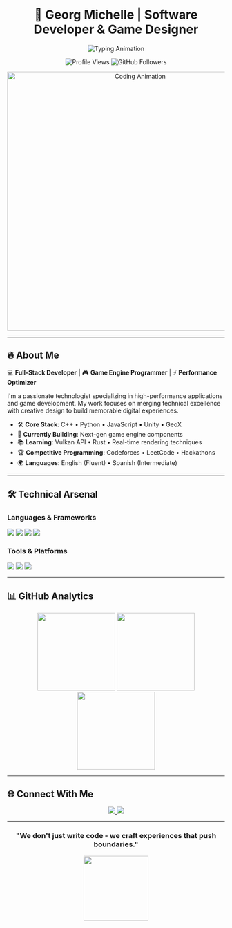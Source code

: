 <h1 align="center">🚀 Georg Michelle | Software Developer & Game Designer</h1>

<p align="center">
  <img src="https://readme-typing-svg.herokuapp.com?font=Fira+Code&weight=600&size=26&duration=4000&pause=1000&color=58A6FF&center=true&vCenter=true&width=600&height=80&lines=Building+the+Future+Through+Code;Crafting+Immersive+Digital+Experiences;Turning+Ideas+Into+Reality;Innovating+One+Commit+at+a+Time" alt="Typing Animation" />
</p>

<p align="center">
  <img src="https://komarev.com/ghpvc/?username=georgmichelle18&label=Profile+Views&color=58A6FF&style=for-the-badge" alt="Profile Views" />
  <img src="https://img.shields.io/github/followers/georgmichelle?label=Followers&style=for-the-badge&color=58A6FF" alt="GitHub Followers" />
</p>

<div align="center">
  <img src="https://media.giphy.com/media/qgQUggAC3Pfv687qPC/giphy.gif" width="600" alt="Coding Animation"/>
</div>

---

## 🔥 **About Me**

💻 **Full-Stack Developer** | 🎮 **Game Engine Programmer** | ⚡ **Performance Optimizer**

I'm a passionate technologist specializing in high-performance applications and game development. My work focuses on merging technical excellence with creative design to build memorable digital experiences.

- 🛠 **Core Stack**: C++ • Python • JavaScript • Unity • GeoX
- 🚀 **Currently Building**: Next-gen game engine components
- 📚 **Learning**: Vulkan API • Rust • Real-time rendering techniques
- 🏆 **Competitive Programming**: Codeforces • LeetCode • Hackathons
- 🌍 **Languages**: English (Fluent) • Spanish (Intermediate)

---

## 🛠 **Technical Arsenal**

### **Languages & Frameworks**
<p>
  <img src="https://img.shields.io/badge/C%2B%2B-00599C?style=for-the-badge&logo=c%2B%2B&logoColor=white" />
  <img src="https://img.shields.io/badge/Python-3776AB?style=for-the-badge&logo=python&logoColor=white" />
  <img src="https://img.shields.io/badge/JavaScript-F7DF1E?style=for-the-badge&logo=javascript&logoColor=black" />
  <img src="https://img.shields.io/badge/Unity-100000?style=for-the-badge&logo=unity&logoColor=white" />
  </p>

### **Tools & Platforms**
<p>
  <img src="https://img.shields.io/badge/Git-F05032?style=for-the-badge&logo=git&logoColor=white" />
   <img src="https://img.shields.io/badge/Firebase-FFCA28?style=for-the-badge&logo=firebase&logoColor=black" />
  <img src="https://img.shields.io/badge/Blender-F5792A?style=for-the-badge&logo=blender&logoColor=white" />
</p>

---

## 📊 **GitHub Analytics**

<div align="center">
  <img height="180em" src="https://github-readme-stats.vercel.app/api?username=georgmichelle&show_icons=true&theme=radical&include_all_commits=true&count_private=true&hide_border=true" />
  <img height="180em" src="https://github-readme-streak-stats.herokuapp.com/?user=georgmichelle&theme=radical&hide_border=true" />
  <img height="180em" src="https://github-readme-stats.vercel.app/api/top-langs/?username=georgmichelle&layout=compact&theme=tokyonight&hide_border=true&langs_count=6" />
</div>


---

## 🌐 **Connect With Me**

<p align="center">
  <a href="https://www.linkedin.com/in/georg-michelle100?utm_source=share&utm_campaign=share_via&utm_content=profile&utm_medium=android_app">
    <img src="https://img.shields.io/badge/LinkedIn-0077B5?style=for-the-badge&logo=linkedin&logoColor=white" />
  </a>
  <a href="mailto:geeg40283@example.com">
    <img src="https://img.shields.io/badge/Email-D14836?style=for-the-badge&logo=gmail&logoColor=white" />
  </a>
</p>

---

<h3 align="center">"We don't just write code - we craft experiences that push boundaries."</h3>

<div align="center">
  <img src="https://media.giphy.com/media/ZVik7pBtu9dNS/giphy.gif" width="150" />
</div>
